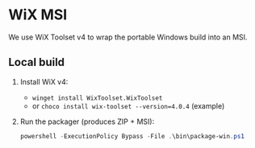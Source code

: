 # WiX MSI

We use WiX Toolset v4 to wrap the portable Windows build into an MSI.

## Local build

1. Install WiX v4:
   - `winget install WixToolset.WixToolset`
   - or `choco install wix-toolset --version=4.0.4` (example)

2. Run the packager (produces ZIP + MSI):

   ```powershell
   powershell -ExecutionPolicy Bypass -File .\bin\package-win.ps1
